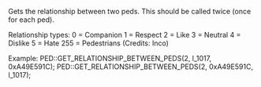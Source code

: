 Gets the relationship between two peds. This should be called twice (once for each ped).

Relationship types:
0 = Companion
1 = Respect
2 = Like
3 = Neutral
4 = Dislike
5 = Hate
255 = Pedestrians
(Credits: Inco)

Example:
PED::GET_RELATIONSHIP_BETWEEN_PEDS(2, l_1017, 0xA49E591C);
PED::GET_RELATIONSHIP_BETWEEN_PEDS(2, 0xA49E591C, l_1017);